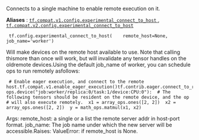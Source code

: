 Connects to a single machine to enable remote execution on it.

**Aliases** : [ `tf.compat.v1.config.experimental_connect_to_host` ](/api_docs/python/tf/config/experimental_connect_to_host), [ `tf.compat.v2.config.experimental_connect_to_host` ](/api_docs/python/tf/config/experimental_connect_to_host)

```
 tf.config.experimental_connect_to_host(    remote_host=None,    job_name='worker') 
```

Will make devices on the remote host available to use. Note that calling thismore than once will work, but will invalidate any tensor handles on the oldremote devices.Using the default job_name of worker, you can schedule ops to run remotely asfollows:

```
 # Enable eager execution, and connect to the remote host.tf.compat.v1.enable_eager_execution()tf.contrib.eager.connect_to_remote_host("exampleaddr.com:9876")with ops.device("job:worker/replica:0/task:1/device:CPU:0"):  # The following tensors should be resident on the remote device, and the op  # will also execute remotely.  x1 = array_ops.ones([2, 2])  x2 = array_ops.ones([2, 2])  y = math_ops.matmul(x1, x2) 
```

Args:  remote_host: a single or a list the remote server addr in host-port format.  job_name: The job name under which the new server will be accessible.Raises:  ValueError: if remote_host is None.

